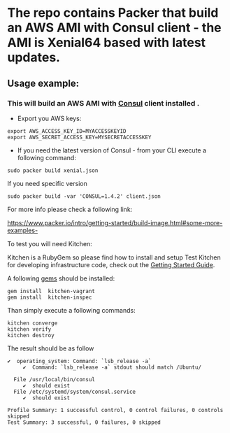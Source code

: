 # The repo contains Packer that build an AWS AMI with Consul client - the AMI is Xenial64 based with latest updates.

## Usage example:

### This will build an AWS AMI with [Consul](https://www.consul.io/) client installed . 

- Export you AWS keys:
```
export AWS_ACCESS_KEY_ID=MYACCESSKEYID
export AWS_SECRET_ACCESS_KEY=MYSECRETACCESSKEY
```
- If you need the latest version of Consul - from your CLI execute a following command:

```
sudo packer build xenial.json
``` 
If you need specific version 
```
sudo packer build -var 'CONSUL=1.4.2' client.json
``` 
For more info please check a following link:

https://www.packer.io/intro/getting-started/build-image.html#some-more-examples-

To test you will need Kitchen:

Kitchen is a RubyGem so please find how to install and setup Test Kitchen for developing infrastructure code, check out the [Getting Started Guide](http://kitchen.ci/docs/getting-started/).

A following [gems](https://guides.rubygems.org/what-is-a-gem/) should be installed:

```
gem install  kitchen-vagrant
gem install  kitchen-inspec
```
Than simply execute a following commands:

```
kitchen converge
kitchen verify
kitchen destroy
```
The result should be as follow
``` 
✔  operating_system: Command: `lsb_release -a`
     ✔  Command: `lsb_release -a` stdout should match /Ubuntu/

  File /usr/local/bin/consul
     ✔  should exist
  File /etc/systemd/system/consul.service
     ✔  should exist

Profile Summary: 1 successful control, 0 control failures, 0 controls skipped
Test Summary: 3 successful, 0 failures, 0 skipped
```